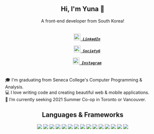 <h2 align="center">
  Hi, I'm Yuna 👋
</h2>

<p align="center">
  A front-end developer from South Korea!
</p>

<h5 align="center">
  <code>
    <a href="https://www.linkedin.com/in/yunakang" title="linkedin"><img width="22" src="https://github.com/yunakang/yunakang/blob/main/images/linkedin.svg"> LinkedIn</a>
  </code>
  <code>
    <a href="https://www.society6.com/orangesage" title="society6"><img width="22" src="https://github.com/yunakang/yunakang/blob/main/images/society6.svg"> Society6</a>
  </code>
  <code>
    <a href="https://www.instagram.com/yunaineworld" title="instagram"><img width="22" src="https://github.com/yunakang/yunakang/blob/main/images/instagram.svg"> Instagram</a>
  </code>
</h5>

<p>
  🎓 I'm graduating from Seneca College's Computer Programming & Analysis.
  <br>
  💻 I love writing code and creating beautiful web & mobile applications.
  <br>
  🌱 I’m currently seeking 2021 Summer Co-op in Toronto or Vancouver.
  <br>
</p>

<h2 align="center">
  Languages & Frameworks
</h2>

<p align="center">
  <code><img src="https://img.shields.io/badge/JavaScript-F7DF1E?style=for-the-badge&logo=javascript&logoColor=black"/></code>
  <code><img src="https://img.shields.io/badge/html5%20-%23E34F26.svg?&style=for-the-badge&logo=html5&logoColor=white"/></code>
  <code><img src="https://img.shields.io/badge/css3%20-%231572B6.svg?&style=for-the-badge&logo=css3&logoColor=white"/></code>
  <code><img src="https://img.shields.io/badge/node.js%20-%2343853D.svg?&style=for-the-badge&logo=node.js&logoColor=white"/></code>
  <code><img src="https://img.shields.io/badge/react%20-%2320232a.svg?&style=for-the-badge&logo=react&logoColor=%2361DAFB"/></code>
  <code><img src="https://img.shields.io/badge/Vue.js-35495E?style=for-the-badge&logo=vue.js&logoColor=4FC08D"/></code>
  <code><img src="https://img.shields.io/badge/Angular-DD0031?style=for-the-badge&logo=angular&logoColor=white"/></code>
  <code><img src="https://img.shields.io/badge/Sass-CC6699?style=for-the-badge&logo=sass&logoColor=white"/></code>
  <code><img src="https://img.shields.io/badge/C-00599C?style=for-the-badge&logo=c&logoColor=white"/></code>
  <code><img src="https://img.shields.io/badge/C%2B%2B-00599C?style=for-the-badge&logo=c%2B%2B&logoColor=white"/></code>
  <code><img src="https://img.shields.io/badge/mysql-%2300f.svg?&style=for-the-badge&logo=mysql&logoColor=white"/></code>
  <code><img src="https://img.shields.io/badge/git%20-%23F05033.svg?&style=for-the-badge&logo=git&logoColor=white"/></code>
  <code><img src="https://img.shields.io/badge/github%20-%23121011.svg?&style=for-the-badge&logo=github&logoColor=white"/></code>
  <code><img src="https://img.shields.io/badge/heroku%20-%23430098.svg?&style=for-the-badge&logo=heroku&logoColor=white"/></code>
  <code><img src="https://img.shields.io/badge/MongoDB-4EA94B?style=for-the-badge&logo=mongodb&logoColor=white"/></code>
</p>
